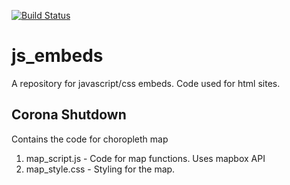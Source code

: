 [![Build Status](https://travis-ci.org/320834/js_embeds.svg?branch=master)](https://travis-ci.org/320834/js_embeds)

# js_embeds

A repository for javascript/css embeds. Code used for html sites.

## Corona Shutdown

Contains the code for choropleth map

1. map_script.js - Code for map functions. Uses mapbox API
2. map_style.css - Styling for the map.
